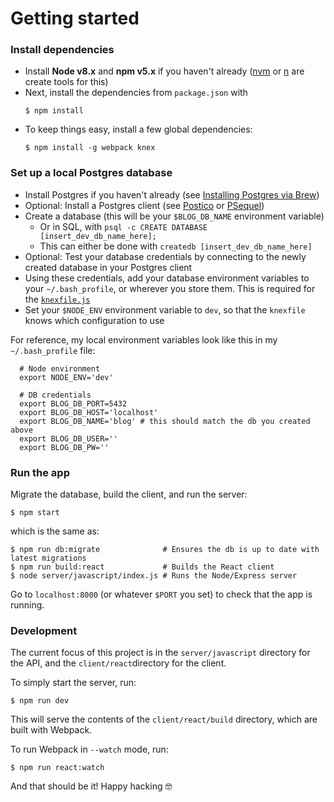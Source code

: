 # Getting started

### Install dependencies

- Install **Node v8.x** and **npm v5.x** if you haven't already ([nvm](https://github.com/creationix/nvm) or [n](https://github.com/tj/n) are create tools for this)
- Next, install the dependencies from `package.json` with
  ```
  $ npm install
  ```
- To keep things easy, install a few global dependencies:
  ```
  $ npm install -g webpack knex
  ```

### Set up a local Postgres database

- Install Postgres if you haven't already (see [Installing Postgres via Brew](https://gist.github.com/sgnl/609557ebacd3378f3b72))
- Optional: Install a Postgres client (see [Postico](https://eggerapps.at/postico/) or [PSequel](http://www.psequel.com/))
- Create a database (this will be your `$BLOG_DB_NAME` environment variable)
  - Or in SQL, with `psql -c CREATE DATABASE [insert_dev_db_name_here];`
  - This can either be done with `createdb [insert_dev_db_name_here]`
- Optional: Test your database credentials by connecting to the newly created database in your Postgres client
- Using these credentials, add your database environment variables to your `~/.bash_profile`, or wherever you store them. This is required for the [`knexfile.js`](https://github.com/reichert621/blog/blob/master/server/javascript/db/knexfile.js)
- Set your `$NODE_ENV` environment variable to `dev`, so that the `knexfile` knows which configuration to use

For reference, my local environment variables look like this in my `~/.bash_profile` file:
```
  # Node environment
  export NODE_ENV='dev'

  # DB credentials
  export BLOG_DB_PORT=5432
  export BLOG_DB_HOST='localhost'
  export BLOG_DB_NAME='blog' # this should match the db you created above
  export BLOG_DB_USER=''
  export BLOG_DB_PW=''
```

### Run the app

Migrate the database, build the client, and run the server:
```
$ npm start
```
which is the same as:
```
$ npm run db:migrate              # Ensures the db is up to date with latest migrations
$ npm run build:react             # Builds the React client
$ node server/javascript/index.js # Runs the Node/Express server
```

Go to `localhost:8000` (or whatever `$PORT` you set) to check that the app is running.

### Development

The current focus of this project is in the `server/javascript` directory for the API, and the `client/react`directory for the client.

To simply start the server, run:
```
$ npm run dev
```

This will serve the contents of the `client/react/build` directory, which are built with Webpack.

To run Webpack in `--watch` mode, run:
```
$ npm run react:watch
```

And that should be it! Happy hacking 🤓 
